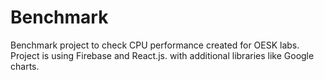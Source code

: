 # Benchmark

Benchmark project to check CPU performance created for OESK labs. Project is using Firebase and React.js. with additional libraries like Google charts.
